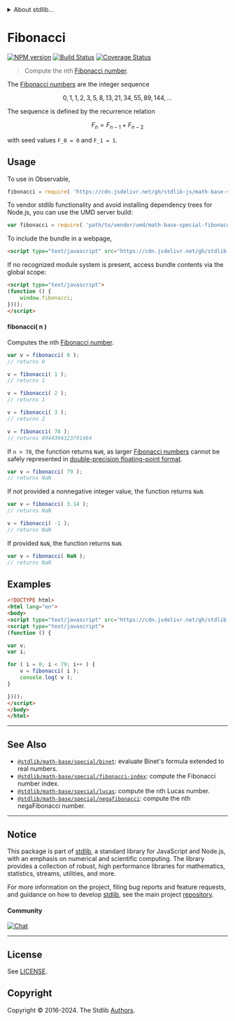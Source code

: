 <!--

@license Apache-2.0

Copyright (c) 2022 The Stdlib Authors.

Licensed under the Apache License, Version 2.0 (the "License");
you may not use this file except in compliance with the License.
You may obtain a copy of the License at

   http://www.apache.org/licenses/LICENSE-2.0

Unless required by applicable law or agreed to in writing, software
distributed under the License is distributed on an "AS IS" BASIS,
WITHOUT WARRANTIES OR CONDITIONS OF ANY KIND, either express or implied.
See the License for the specific language governing permissions and
limitations under the License.

-->


<details>
  <summary>
    About stdlib...
  </summary>
  <p>We believe in a future in which the web is a preferred environment for numerical computation. To help realize this future, we've built stdlib. stdlib is a standard library, with an emphasis on numerical and scientific computation, written in JavaScript (and C) for execution in browsers and in Node.js.</p>
  <p>The library is fully decomposable, being architected in such a way that you can swap out and mix and match APIs and functionality to cater to your exact preferences and use cases.</p>
  <p>When you use stdlib, you can be absolutely certain that you are using the most thorough, rigorous, well-written, studied, documented, tested, measured, and high-quality code out there.</p>
  <p>To join us in bringing numerical computing to the web, get started by checking us out on <a href="https://github.com/stdlib-js/stdlib">GitHub</a>, and please consider <a href="https://opencollective.com/stdlib">financially supporting stdlib</a>. We greatly appreciate your continued support!</p>
</details>

# Fibonacci

[![NPM version][npm-image]][npm-url] [![Build Status][test-image]][test-url] [![Coverage Status][coverage-image]][coverage-url] <!-- [![dependencies][dependencies-image]][dependencies-url] -->

> Compute the nth [Fibonacci number][fibonacci-number].

<section class="intro">

The [Fibonacci numbers][fibonacci-number] are the integer sequence

<!-- <equation class="equation" label="eq:fibonacci_sequence" align="center" raw="0, 1, 1, 2, 3, 5, 8, 13, 21, 34, 55, 89, 144, \ldots" alt="Fibonacci sequence"> -->

```math
0, 1, 1, 2, 3, 5, 8, 13, 21, 34, 55, 89, 144, \ldots
```

<!-- <div class="equation" align="center" data-raw-text="0, 1, 1, 2, 3, 5, 8, 13, 21, 34, 55, 89, 144, \ldots" data-equation="eq:fibonacci_sequence">
    <img src="https://cdn.jsdelivr.net/gh/stdlib-js/stdlib@bb29798906e119fcb2af99e94b60407a270c9b32/lib/node_modules/@stdlib/math/base/special/fibonacci/docs/img/equation_fibonacci_sequence.svg" alt="Fibonacci sequence">
    <br>
</div> -->

<!-- </equation> -->

The sequence is defined by the recurrence relation

<!-- <equation class="equation" label="eq:fibonacci_recurrence_relation" align="center" raw="F_n = F_{n-1} + F_{n-2}" alt="Fibonacci sequence recurrence relation"> -->

```math
F_n = F_{n-1} + F_{n-2}
```

<!-- <div class="equation" align="center" data-raw-text="F_n = F_{n-1} + F_{n-2}" data-equation="eq:fibonacci_recurrence_relation">
    <img src="https://cdn.jsdelivr.net/gh/stdlib-js/stdlib@bb29798906e119fcb2af99e94b60407a270c9b32/lib/node_modules/@stdlib/math/base/special/fibonacci/docs/img/equation_fibonacci_recurrence_relation.svg" alt="Fibonacci sequence recurrence relation">
    <br>
</div> -->

<!-- </equation> -->

with seed values `F_0 = 0` and `F_1 = 1`.

</section>

<!-- /.intro -->



<section class="usage">

## Usage

To use in Observable,

```javascript
fibonacci = require( 'https://cdn.jsdelivr.net/gh/stdlib-js/math-base-special-fibonacci@v0.2.0-umd/browser.js' )
```

To vendor stdlib functionality and avoid installing dependency trees for Node.js, you can use the UMD server build:

```javascript
var fibonacci = require( 'path/to/vendor/umd/math-base-special-fibonacci/index.js' )
```

To include the bundle in a webpage,

```html
<script type="text/javascript" src="https://cdn.jsdelivr.net/gh/stdlib-js/math-base-special-fibonacci@v0.2.0-umd/browser.js"></script>
```

If no recognized module system is present, access bundle contents via the global scope:

```html
<script type="text/javascript">
(function () {
    window.fibonacci;
})();
</script>
```

#### fibonacci( n )

Computes the nth [Fibonacci number][fibonacci-number].

```javascript
var v = fibonacci( 0 );
// returns 0

v = fibonacci( 1 );
// returns 1

v = fibonacci( 2 );
// returns 1

v = fibonacci( 3 );
// returns 2

v = fibonacci( 78 );
// returns 8944394323791464
```

If `n > 78`, the function returns `NaN`, as larger [Fibonacci numbers][fibonacci-number] cannot be safely represented in [double-precision floating-point format][ieee754].

```javascript
var v = fibonacci( 79 );
// returns NaN
```

If not provided a nonnegative integer value, the function returns `NaN`.

```javascript
var v = fibonacci( 3.14 );
// returns NaN

v = fibonacci( -1 );
// returns NaN
```

If provided `NaN`, the function returns `NaN`.

```javascript
var v = fibonacci( NaN );
// returns NaN
```

</section>

<!-- /.usage -->

<section class="notes">

</section>

<!-- /.notes -->

<section class="examples">

## Examples

<!-- eslint no-undef: "error" -->

```html
<!DOCTYPE html>
<html lang="en">
<body>
<script type="text/javascript" src="https://cdn.jsdelivr.net/gh/stdlib-js/math-base-special-fibonacci@v0.2.0-umd/browser.js"></script>
<script type="text/javascript">
(function () {

var v;
var i;

for ( i = 0; i < 79; i++ ) {
    v = fibonacci( i );
    console.log( v );
}

})();
</script>
</body>
</html>
```

</section>

<!-- /.examples -->

<!-- C interface documentation. -->



<!-- Section for related `stdlib` packages. Do not manually edit this section, as it is automatically populated. -->

<section class="related">

* * *

## See Also

-   <span class="package-name">[`@stdlib/math-base/special/binet`][@stdlib/math/base/special/binet]</span><span class="delimiter">: </span><span class="description">evaluate Binet's formula extended to real numbers.</span>
-   <span class="package-name">[`@stdlib/math-base/special/fibonacci-index`][@stdlib/math/base/special/fibonacci-index]</span><span class="delimiter">: </span><span class="description">compute the Fibonacci number index.</span>
-   <span class="package-name">[`@stdlib/math-base/special/lucas`][@stdlib/math/base/special/lucas]</span><span class="delimiter">: </span><span class="description">compute the nth Lucas number.</span>
-   <span class="package-name">[`@stdlib/math-base/special/negafibonacci`][@stdlib/math/base/special/negafibonacci]</span><span class="delimiter">: </span><span class="description">compute the nth negaFibonacci number.</span>

</section>

<!-- /.related -->

<!-- Section for all links. Make sure to keep an empty line after the `section` element and another before the `/section` close. -->


<section class="main-repo" >

* * *

## Notice

This package is part of [stdlib][stdlib], a standard library for JavaScript and Node.js, with an emphasis on numerical and scientific computing. The library provides a collection of robust, high performance libraries for mathematics, statistics, streams, utilities, and more.

For more information on the project, filing bug reports and feature requests, and guidance on how to develop [stdlib][stdlib], see the main project [repository][stdlib].

#### Community

[![Chat][chat-image]][chat-url]

---

## License

See [LICENSE][stdlib-license].


## Copyright

Copyright &copy; 2016-2024. The Stdlib [Authors][stdlib-authors].

</section>

<!-- /.stdlib -->

<!-- Section for all links. Make sure to keep an empty line after the `section` element and another before the `/section` close. -->

<section class="links">

[npm-image]: http://img.shields.io/npm/v/@stdlib/math-base-special-fibonacci.svg
[npm-url]: https://npmjs.org/package/@stdlib/math-base-special-fibonacci

[test-image]: https://github.com/stdlib-js/math-base-special-fibonacci/actions/workflows/test.yml/badge.svg?branch=v0.2.0
[test-url]: https://github.com/stdlib-js/math-base-special-fibonacci/actions/workflows/test.yml?query=branch:v0.2.0

[coverage-image]: https://img.shields.io/codecov/c/github/stdlib-js/math-base-special-fibonacci/main.svg
[coverage-url]: https://codecov.io/github/stdlib-js/math-base-special-fibonacci?branch=main

<!--

[dependencies-image]: https://img.shields.io/david/stdlib-js/math-base-special-fibonacci.svg
[dependencies-url]: https://david-dm.org/stdlib-js/math-base-special-fibonacci/main

-->

[chat-image]: https://img.shields.io/gitter/room/stdlib-js/stdlib.svg
[chat-url]: https://app.gitter.im/#/room/#stdlib-js_stdlib:gitter.im

[stdlib]: https://github.com/stdlib-js/stdlib

[stdlib-authors]: https://github.com/stdlib-js/stdlib/graphs/contributors

[umd]: https://github.com/umdjs/umd
[es-module]: https://developer.mozilla.org/en-US/docs/Web/JavaScript/Guide/Modules

[deno-url]: https://github.com/stdlib-js/math-base-special-fibonacci/tree/deno
[deno-readme]: https://github.com/stdlib-js/math-base-special-fibonacci/blob/deno/README.md
[umd-url]: https://github.com/stdlib-js/math-base-special-fibonacci/tree/umd
[umd-readme]: https://github.com/stdlib-js/math-base-special-fibonacci/blob/umd/README.md
[esm-url]: https://github.com/stdlib-js/math-base-special-fibonacci/tree/esm
[esm-readme]: https://github.com/stdlib-js/math-base-special-fibonacci/blob/esm/README.md
[branches-url]: https://github.com/stdlib-js/math-base-special-fibonacci/blob/main/branches.md

[stdlib-license]: https://raw.githubusercontent.com/stdlib-js/math-base-special-fibonacci/main/LICENSE

[fibonacci-number]: https://en.wikipedia.org/wiki/Fibonacci_number

[ieee754]: https://en.wikipedia.org/wiki/IEEE_754-1985

<!-- <related-links> -->

[@stdlib/math/base/special/binet]: https://github.com/stdlib-js/math-base-special-binet/tree/umd

[@stdlib/math/base/special/fibonacci-index]: https://github.com/stdlib-js/math-base-special-fibonacci-index/tree/umd

[@stdlib/math/base/special/lucas]: https://github.com/stdlib-js/math-base-special-lucas/tree/umd

[@stdlib/math/base/special/negafibonacci]: https://github.com/stdlib-js/math-base-special-negafibonacci/tree/umd

<!-- </related-links> -->

</section>

<!-- /.links -->
